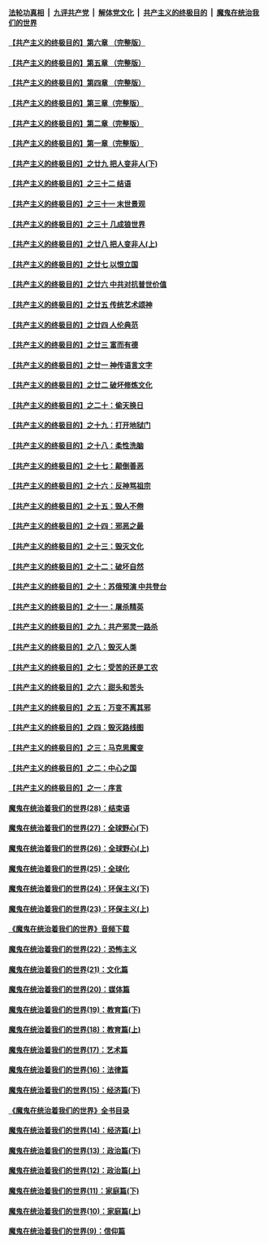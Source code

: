 ####  [法轮功真相](../../../../basic/blob/master/README.md?t=01280339) &nbsp;|&nbsp; [九评共产党](../../../../9ping.md/blob/master/README.md?t=01280339) &nbsp;|&nbsp; [解体党文化](../../../../jtdwh.md/blob/master/README.md?t=01280339)  &nbsp;|&nbsp; [共产主义的终极目的](../../../../gczydzjmd.md/blob/master/README.md?t=01280339) &nbsp;|&nbsp; [魔鬼在统治我们的世界](../../../../mgztzwmdsj.md/blob/master/README.md?t=01280339) 

#### [【共产主义的终极目的】第六章 （完整版）](../pages/nsc422/n11428913.md?t=01280339) 

#### [【共产主义的终极目的】第五章 （完整版）](../pages/nsc422/n11428912.md?t=01280339) 

#### [【共产主义的终极目的】第四章 （完整版）](../pages/nsc422/n11428907.md?t=01280339) 

#### [【共产主义的终极目的】第三章（完整版）](../pages/nsc422/n11428848.md?t=01280339) 

#### [【共产主义的终极目的】第二章（完整版）](../pages/nsc422/n11428831.md?t=01280339) 

#### [【共产主义的终极目的】第一章（完整版）](../pages/nsc422/n11417651.md?t=01280339) 

#### [【共产主义的终极目的】之廿九 把人变非人(下)](../pages/nsc422/n11344140.md?t=01280339) 

#### [【共产主义的终极目的】之三十二 结语](../pages/nsc422/n11360535.md?t=01280339) 

#### [【共产主义的终极目的】之三十一 末世景观](../pages/nsc422/n11351129.md?t=01280339) 

#### [【共产主义的终极目的】之三十 几成狼世界](../pages/nsc422/n11348280.md?t=01280339) 

#### [【共产主义的终极目的】之廿八 把人变非人(上)](../pages/nsc422/n11340492.md?t=01280339) 

#### [【共产主义的终极目的】之廿七 以恨立国](../pages/nsc422/n11336944.md?t=01280339) 

#### [【共产主义的终极目的】之廿六 中共对抗普世价值](../pages/nsc422/n11324785.md?t=01280339) 

#### [【共产主义的终极目的】之廿五 传统艺术颂神](../pages/nsc422/n11296396.md?t=01280339) 

#### [【共产主义的终极目的】之廿四 人伦典范](../pages/nsc422/n11296397.md?t=01280339) 

#### [【共产主义的终极目的】之廿三 富而有德](../pages/nsc422/n11283598.md?t=01280339) 

#### [【共产主义的终极目的】之廿一 神传语言文字](../pages/nsc422/n11263265.md?t=01280339) 

#### [【共产主义的终极目的】之廿二 破坏修炼文化](../pages/nsc422/n11245728.md?t=01280339) 

#### [【共产主义的终极目的】之二十：偷天换日](../pages/nsc422/n11238846.md?t=01280339) 

#### [【共产主义的终极目的】之十九：打开地狱门](../pages/nsc422/n11206376.md?t=01280339) 

#### [【共产主义的终极目的】之十八：柔性洗脑](../pages/nsc422/n11199994.md?t=01280339) 

#### [【共产主义的终极目的】之十七：颠倒善恶](../pages/nsc422/n11179782.md?t=01280339) 

#### [【共产主义的终极目的】之十六：反神骂祖宗](../pages/nsc422/n11166798.md?t=01280339) 

#### [【共产主义的终极目的】之十五：毁人不倦](../pages/nsc422/n11166792.md?t=01280339) 

#### [【共产主义的终极目的】之十四：邪恶之最](../pages/nsc422/n11150249.md?t=01280339) 

#### [【共产主义的终极目的】之十三：毁灭文化](../pages/nsc422/n11135227.md?t=01280339) 

#### [【共产主义的终极目的】之十二：破坏自然](../pages/nsc422/n11135214.md?t=01280339) 

#### [【共产主义的终极目的】之十：苏俄预演 中共登台](../pages/nsc422/n11118424.md?t=01280339) 

#### [【共产主义的终极目的】之十一：屠杀精英](../pages/nsc422/n11118442.md?t=01280339) 

#### [【共产主义的终极目的】之九：共产邪灵一路杀](../pages/nsc422/n11114139.md?t=01280339) 

#### [【共产主义的终极目的】之八：毁灭人类](../pages/nsc422/n11108503.md?t=01280339) 

#### [【共产主义的终极目的】之七：受苦的还是工农](../pages/nsc422/n11101809.md?t=01280339) 

#### [【共产主义的终极目的】之六：甜头和苦头](../pages/nsc422/n11096971.md?t=01280339) 

#### [【共产主义的终极目的】之五：万变不离其邪](../pages/nsc422/n11091285.md?t=01280339) 

#### [【共产主义的终极目的】之四：毁灭路线图](../pages/nsc422/n11086284.md?t=01280339) 

#### [【共产主义的终极目的】之三：马克思魔变](../pages/nsc422/n11061941.md?t=01280339) 

#### [【共产主义的终极目的】之二：中心之国](../pages/nsc422/n11047728.md?t=01280339) 

#### [【共产主义的终极目的】之一：序言](../pages/nsc422/n11086077.md?t=01280339) 

#### [魔鬼在统治着我们的世界(28)：结束语](../pages/nsc422/n10936246.md?t=01280339) 

#### [魔鬼在统治着我们的世界(27)：全球野心(下)](../pages/nsc422/n10928319.md?t=01280339) 

#### [魔鬼在统治着我们的世界(26)：全球野心(上)](../pages/nsc422/n10900318.md?t=01280339) 

#### [魔鬼在统治着我们的世界(25)：全球化](../pages/nsc422/n10788205.md?t=01280339) 

#### [魔鬼在统治着我们的世界(24)：环保主义(下)](../pages/nsc422/n10695307.md?t=01280339) 

#### [魔鬼在统治着我们的世界(23)：环保主义(上)](../pages/nsc422/n10688613.md?t=01280339) 

#### [《魔鬼在统治着我们的世界》音频下载](../pages/nsc422/n10635553.md?t=01280339) 

#### [魔鬼在统治着我们的世界(22)：恐怖主义](../pages/nsc422/n10614727.md?t=01280339) 

#### [魔鬼在统治着我们的世界(21)：文化篇](../pages/nsc422/n10597706.md?t=01280339) 

#### [魔鬼在统治着我们的世界(20)：媒体篇](../pages/nsc422/n10586579.md?t=01280339) 

#### [魔鬼在统治着我们的世界(19)：教育篇(下)](../pages/nsc422/n10564808.md?t=01280339) 

#### [魔鬼在统治着我们的世界(18)：教育篇(上)](../pages/nsc422/n10526970.md?t=01280339) 

#### [魔鬼在统治着我们的世界(17)：艺术篇](../pages/nsc422/n10499093.md?t=01280339) 

#### [魔鬼在统治着我们的世界(16)：法律篇](../pages/nsc422/n10485969.md?t=01280339) 

#### [魔鬼在统治着我们的世界(15)：经济篇(下)](../pages/nsc422/n10469975.md?t=01280339) 

#### [《魔鬼在统治着我们的世界》全书目录](../pages/nsc422/n10464261.md?t=01280339) 

#### [魔鬼在统治着我们的世界(14)：经济篇(上)](../pages/nsc422/n10457370.md?t=01280339) 

#### [魔鬼在统治着我们的世界(13)：政治篇(下)](../pages/nsc422/n10448270.md?t=01280339) 

#### [魔鬼在统治着我们的世界(12)：政治篇(上)](../pages/nsc422/n10444576.md?t=01280339) 

#### [魔鬼在统治着我们的世界(11)：家庭篇(下)](../pages/nsc422/n10440961.md?t=01280339) 

#### [魔鬼在统治着我们的世界(10)：家庭篇(上)](../pages/nsc422/n10435448.md?t=01280339) 

#### [魔鬼在统治着我们的世界(9)：信仰篇](../pages/nsc422/n10432159.md?t=01280339) 

